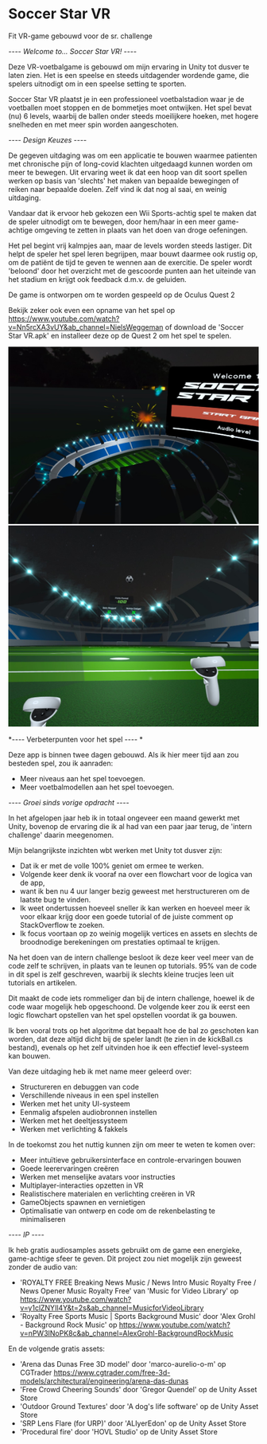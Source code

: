 # Soccer Star VR

Fit VR-game gebouwd voor de sr. challenge


*---- Welcome to... Soccer Star VR! ----*

Deze VR-voetbalgame is gebouwd om mijn ervaring in Unity tot dusver te laten zien. 
Het is een speelse en steeds uitdagender wordende game, die spelers uitnodigt om 
in een speelse setting te sporten.

Soccer Star VR plaatst je in een professioneel voetbalstadion waar je de voetballen moet stoppen
en de bommetjes moet ontwijken. Het spel bevat (nu) 6 levels, waarbij de ballen onder steeds 
moeilijkere hoeken, met hogere snelheden en met meer spin worden aangeschoten.


*---- Design Keuzes ----*

De gegeven uitdaging was om een applicatie te bouwen waarmee patienten met chronische pijn 
of long-covid klachten uitgedaagd kunnen worden om meer te bewegen. Uit ervaring weet ik dat
een hoop van dit soort spellen werken op basis van 'slechts' het maken van bepaalde bewegingen 
of reiken naar bepaalde doelen. Zelf vind ik dat nog al saai, en weinig uitdaging.

Vandaar dat ik ervoor heb gekozen een Wii Sports-achtig spel te maken dat de speler uitnodigt
om te bewegen, door hem/haar in een meer game-achtige omgeving te zetten in plaats van het doen 
van droge oefeningen.

Het pel begint vrij kalmpjes aan, maar de levels worden steeds lastiger. Dit helpt de speler
het spel leren begrijpen, maar bouwt daarmee ook rustig op, om de patiënt de tijd te geven
te wennen aan de exercitie. De speler wordt 'beloond' door het overzicht met de gescoorde punten
aan het uiteinde van het stadium en krijgt ook feedback d.m.v. de geluiden.

De game is ontworpen om te worden gespeeld op de Oculus Quest 2

Bekijk zeker ook even een opname van het spel op https://www.youtube.com/watch?v=Nn5rcXA3vUY&ab_channel=NielsWeggeman
of download de 'Soccer Star VR.apk' en installeer deze op de Quest 2 om het spel te spelen.

![alt text](https://github.com/NielsWeggeman/Soccer-Star-VR/blob/main/Soccer%20Star%20VR%20Main%20menu%20view.jpg)
![alt text](https://github.com/NielsWeggeman/Soccer-Star-VR/blob/main/Soccer%20Star%20VR%20Game%20view.jpg)


*---- Verbeterpunten voor het spel ---- *

Deze app is binnen twee dagen gebouwd. Als ik hier meer tijd aan zou besteden
spel, zou ik aanraden:

- Meer niveaus aan het spel toevoegen.
- Meer voetbalmodellen aan het spel toevoegen.


*---- Groei sinds vorige opdracht ----*

In het afgelopen jaar heb ik in totaal ongeveer een maand gewerkt met Unity,
bovenop de ervaring die ik al had van een paar jaar terug, de 'intern challenge'
daarin meegenomen.

Mijn belangrijkste inzichten wbt werken met Unity tot dusver zijn:

- Dat ik er met de volle 100% geniet om ermee te werken.
- Volgende keer denk ik vooraf na over een flowchart voor de logica van de app, 
- want ik ben nu 4 uur langer bezig geweest met herstructureren om de laatste bug te vinden.
- Ik weet ondertussen hoeveel sneller ik kan werken en hoeveel meer ik voor elkaar krijg
  door een goede tutorial of de juiste comment op StackOverflow te zoeken.
- Ik focus voortaan op zo weinig mogelijk vertices en assets en slechts de broodnodige 
  berekeningen om prestaties optimaal te krijgen.

Na het doen van de intern challenge besloot ik deze keer veel meer van de code zelf 
te schrijven, in plaats van te leunen op tutorials. 95% van de code in dit spel is 
zelf geschreven, waarbij ik slechts kleine trucjes leen uit tutorials en artikelen.

Dit maakt de code iets rommeliger dan bij de intern challenge, hoewel ik de code waar
mogelijk heb opgeschoond. De volgende keer zou ik eerst een logic flowchart opstellen 
van het spel opstellen voordat ik ga bouwen.

Ik ben vooral trots op het algoritme dat bepaalt hoe de bal zo geschoten kan worden, 
dat deze altijd dicht bij de speler landt (te zien in de kickBall.cs bestand), 
evenals op het zelf uitvinden hoe ik een effectief level-systeem kan bouwen.

Van deze uitdaging heb ik met name meer geleerd over:
- Structureren en debuggen van code
- Verschillende niveaus in een spel instellen
- Werken met het unity UI-systeem
- Eenmalig afspelen audiobronnen instellen
- Werken met het deeltjessysteem
- Werken met verlichting & fakkels

In de toekomst zou het nuttig kunnen zijn om meer te weten te komen over:
- Meer intuïtieve gebruikersinterface en controle-ervaringen bouwen
- Goede leerervaringen creëren
- Werken met menselijke avatars voor instructies
- Multiplayer-interacties opzetten in VR
- Realistischere materialen en verlichting creëren in VR
- GameObjects spawnen en vernietigen
- Optimalisatie van ontwerp en code om de rekenbelasting te minimaliseren


*---- IP ----*

Ik heb gratis audiosamples assets gebruikt om de game een energieke, game-achtige sfeer te geven.
Dit project zou niet mogelijk zijn geweest zonder de audio van:
- 'ROYALTY FREE Breaking News Music / News Intro Music Royalty Free / News Opener Music Royalty Free' van 'Music for Video Library'
  op https://www.youtube.com/watch?v=y1clZNYIl4Y&t=2s&ab_channel=MusicforVideoLibrary
- 'Royalty Free Sports Music | Sports Background Music' door 'Alex Grohl - Background Rock Music'
  op https://www.youtube.com/watch?v=nPW3INoPK8c&ab_channel=AlexGrohl-BackgroundRockMusic

En de volgende gratis assets:
- 'Arena das Dunas Free 3D model' door 'marco-aurelio-o-m' op CGTrader https://www.cgtrader.com/free-3d-models/architectural/engineering/arena-das-dunas
- 'Free Crowd Cheering Sounds' door 'Gregor Quendel' op de Unity Asset Store
- 'Outdoor Ground Textures' door 'A dog's life software' op de Unity Asset Store
- 'SRP Lens Flare (for URP)' door 'ALIyerEdon' op de Unity Asset Store
- 'Procedural fire' door 'HOVL Studio' op de Unity Asset Store
